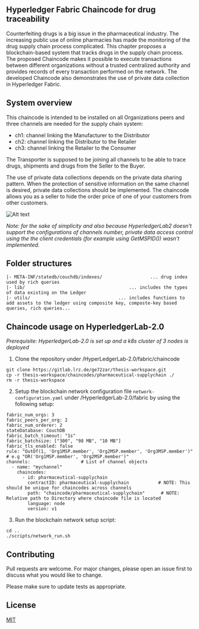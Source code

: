 ## Hyperledger Fabric Chaincode for drug traceability

Counterfeiting drugs is a big issue in the pharmaceutical industry. The increasing public use of online pharmacies has made the monitoring of the drug supply chain process complicated. This chapter proposes a blockchain-based system that tracks drugs in the supply chain process. The proposed Chaincode makes it possible to execute transactions between different organizations without a trusted centralized authority and provides records of every transaction performed on the network. The developed Chaincode also demonstrates the use of private data collection in Hyperledger Fabric.

## System overview

This chaincode is intended to be installed on all Organizations peers and three channels are needed for the supply chain system:

- ch1: channel linking the Manufacturer to the Distributor
- ch2: channel linking the Distributor to the Retailer
- ch3: channel linking the Retailer to the Consumer

The Transporter is supposed to be joining all channels to be able to trace drugs, shipments and drugs from the Seller to the Buyer. 

The use of private data collections depends on the private data sharing pattern. When the protection of sensitive information on the same channel is desired, private data collections should be implemented. The chaincode allows you as a seller to hide the order price of one of your customers from other customers. 


![Alt text](./images/architecture.jpg?raw=true "blockchain network setup")



*Note: for the sake of simplicity and also because HyperledgerLab2 doesn't support the configurations of channels number, private data access control using the the client credentials (for example using GetMSPID()) wasn't implemented.*


## Folder structures
```
|- META-INF/statedb/couchdb/indexes/                  ... drug index used by rich queries
|- lib/                     			      ... includes the types of data existing on the Ledger
|- utils/               			      ... includes functions to add assets to the ledger using composite key, composte-key based queries, rich queries...
```

## Chaincode usage on HyperledgerLab-2.0
*Prerequisite: HyperledgerLab-2.0 is set up and a k8s cluster of 3 nodes is deployed*

1. Clone the repository under /HyperLedgerLab-2.0/fabric/chaincode

```
git clone https://gitlab.lrz.de/ge72zar/thesis-workspace.git
cp -r thesis-workspace/chaincodes/pharmaceutical-supplychain ./
rm -r thesis-workspace
```

2. Setup the blockchain network configuration file ```network-configuration.yaml``` under /HyperledgerLab-2.0/fabric by using the following setup:

```
fabric_num_orgs: 3
fabric_peers_per_org: 2
fabric_num_orderer: 2
stateDatabase: CouchDB
fabric_batch_timeout: "1s"
fabric_batchsize: ["300", "98 MB", "10 MB"]
fabric_tls_enabled: false
rule: "OutOf(1, 'Org1MSP.member', 'Org2MSP.member', 'Org3MSP.member')"        # e.g "OR('Org1MSP.member', 'Org2MSP.member')"
channels:                   # List of channel objects
  - name: "mychannel"
    chaincodes:
      - id: pharmaceutical-supplychain
        contractID: pharmaceutical-supplychain           # NOTE: This should be unique for chaincodes across channels
        path: "chaincode/pharmaceutical-supplychain"      # NOTE: Relative path to Directory where chaincode file is located
        language: node
        version: v1

```

3. Run the blockchain network setup script:

```
cd ..
./scripts/network_run.sh
```

## Contributing
Pull requests are welcome. For major changes, please open an issue first to discuss what you would like to change.

Please make sure to update tests as appropriate.

## License
[MIT](https://choosealicense.com/licenses/mit/)
